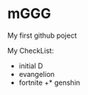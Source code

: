 # mGGG
My first github poject

My CheckList:
   *  initial D
   *  evangelion
   * fortnite
   +* genshin
    